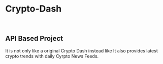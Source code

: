 <h1>Crypto-Dash</h1>
<br>
<h2>API Based Project</h2>
<p>It is not only like a original Crypto Dash instead like It also provides latest crypto trends with daily Cyrpto News Feeds.</p>
